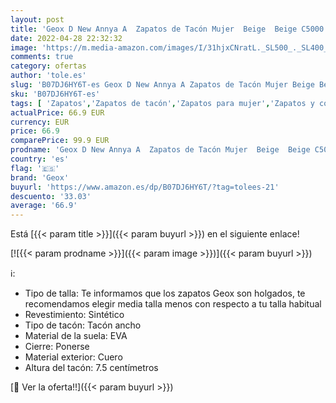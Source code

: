 ```yaml
---
layout: post
title: 'Geox D New Annya A  Zapatos de Tacón Mujer  Beige  Beige C5000   40'
date: 2022-04-28 22:32:32
image: 'https://m.media-amazon.com/images/I/31hjxCNratL._SL500_._SL400_.jpg'
comments: true
category: ofertas
author: 'tole.es'
slug: 'B07DJ6HY6T-es Geox D New Annya A Zapatos de Tacón Mujer Beige Beige...'
sku: 'B07DJ6HY6T-es'
tags: [ 'Zapatos','Zapatos de tacón','Zapatos para mujer','Zapatos y complementos','geox','zapatos','🇪🇸', ]
actualPrice: 66.9 EUR
currency: EUR
price: 66.9
comparePrice: 99.9 EUR
prodname: 'Geox D New Annya A  Zapatos de Tacón Mujer  Beige  Beige C5000   40'
country: 'es'
flag: '🇪🇸'
brand: 'Geox'
buyurl: 'https://www.amazon.es/dp/B07DJ6HY6T/?tag=tolees-21'
descuento: '33.03'
average: '66.9'
---
```


Está [{{< param title >}}]({{< param buyurl >}}) en el siguiente enlace!

[![{{< param prodname >}}]({{< param image >}})]({{< param buyurl >}})

ℹ️:

- Tipo de talla: Te informamos que los zapatos Geox son holgados, te recomendamos elegir media talla menos con respecto a tu talla habitual
- Revestimiento: Sintético
- Tipo de tacón: Tacón ancho
- Material de la suela: EVA
- Cierre: Ponerse
- Material exterior: Cuero
- Altura del tacón: 7.5 centímetros

[🛒 Ver la oferta!!]({{< param buyurl >}})
